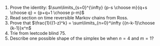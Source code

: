 1. Prove the identity: $\sum\limits_{s=0}^{\infty} {p-s \choose m}{q+s \choose q} = {p+q+1 \choose p-m}$
2. Read section on time reversible Markov chains from Ross.
3. Prove that $\frac{1}{(1-z)^k} = \sum\limits_{n=0}^\infty {{n-k-1}\choose {k-1}}x^n$
4. Trie from leetcode blind 75.
5. Describe one possible shape of the simplex be when $n=4$ and $m=1$?
